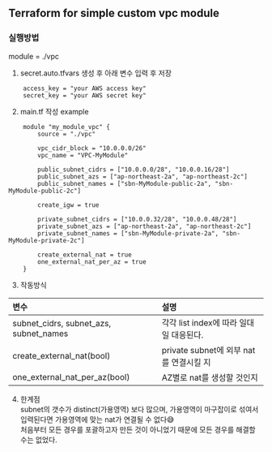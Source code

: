 ## Terraform for simple custom vpc module



### 실행방법
module = ./vpc
1. secret.auto.tfvars 생성 후 아래 변수 입력 후 저장  
```
    access_key = "your AWS access key"
    secret_key = "your AWS secret key"
``` 
2. main.tf 작성 example
```
    module "my_module_vpc" {
        source = "./vpc"

        vpc_cidr_block = "10.0.0.0/26"
        vpc_name = "VPC-MyModule"

        public_subnet_cidrs = ["10.0.0.0/28", "10.0.0.16/28"]
        public_subnet_azs = ["ap-northeast-2a", "ap-northeast-2c"]
        public_subnet_names = ["sbn-MyModule-public-2a", "sbn-MyModule-public-2c"]

        create_igw = true

        private_subnet_cidrs = ["10.0.0.32/28", "10.0.0.48/28"]
        private_subnet_azs = ["ap-northeast-2a", "ap-northeast-2c"]
        private_subnet_names = ["sbn-MyModule-private-2a", "sbn-MyModule-private-2c"]

        create_external_nat = true
        one_external_nat_per_az = true
    }
```
3. 작동방식
  
| 변수 | 설명 |  
| :------------- | :------------- |  
| subnet_cidrs, subnet_azs, subnet_names | 각각 list index에 따라 일대일 대응된다. |  
| create_external_nat(bool) | private subnet에 외부 nat를 연결시킬 지 |  
| one_external_nat_per_az(bool) | AZ별로 nat를 생성할 것인지 |  

4. 한계점  
subnet의 갯수가 distinct(가용영역) 보다 많으며, 가용영역이 마구잡이로 섞여서 입력된다면 가용영역에 맞는 nat가 연결될 수 없다😅  
처음부터 모든 경우를 포괄하고자 만든 것이 아니었기 때문에 모든 경우를 해결할 수는 없었다.

